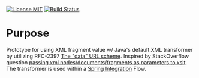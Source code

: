 [![License MIT](https://img.shields.io/badge/License-MIT-blue.svg)](https://github.com/agebhar1/prototype-xslt-data-url/blob/master/LICENSE)
[![Build Status](https://github.com/agebhar1/prototype-xslt-data-url/actions/workflows/ci.yml/badge.svg)](https://github.com/agebhar1/prototype-xslt-data-url/actions?query=branch%3Amain)

# Purpose

Prototype for using XML fragment value w/ Java's default XML transformer by utilizing RFC-2397 [The "data" URL scheme][RFC2397]. Inspired by StackOverflow question [passing xml nodes/documents/fragments as parameters to xslt][SO:3789044]. The transformer is used within a [Spring Integration][SI] Flow.

[RFC2397]: https://tools.ietf.org/html/rfc2397
[SI]: https://spring.io/projects/spring-integration
[SO:3789044]: https://stackoverflow.com/questions/3789044/passing-xml-nodes-documents-fragments-as-parameters-to-xslt
